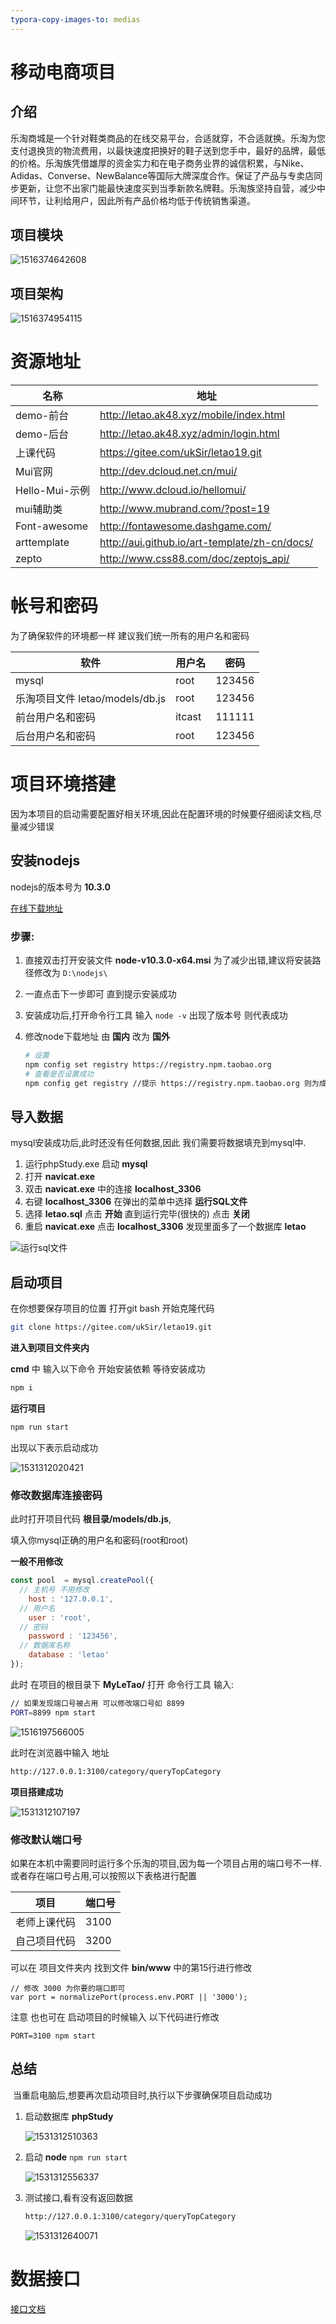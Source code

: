 ```yaml
---
typora-copy-images-to: medias
---
```


# 移动电商项目

## 介绍
  乐淘商城是一个针对鞋类商品的在线交易平台，合适就穿，不合适就换。乐淘为您支付退换货的物流费用，以最快速度把换好的鞋子送到您手中，最好的品牌，最低的价格。乐淘族凭借雄厚的资金实力和在电子商务业界的诚信积累，与Nike、Adidas、Converse、NewBalance等国际大牌深度合作。保证了产品与专卖店同步更新，让您不出家门能最快速度买到当季新款名牌鞋。乐淘族坚持自营，减少中间环节，让利给用户，因此所有产品价格均低于传统销售渠道。
## 项目模块

![1516374642608](medias/1516374642608.png)

## 项目架构

![1516374954115](medias/1516374954115.png)

# 资源地址

| 名称           | 地址                                          |
| -------------- | --------------------------------------------- |
| demo-前台      | http://letao.ak48.xyz/mobile/index.html       |
| demo-后台      | http://letao.ak48.xyz/admin/login.html        |
| 上课代码       | https://gitee.com/ukSir/letao19.git           |
| Mui官网        | http://dev.dcloud.net.cn/mui/                 |
| Hello-Mui-示例 | http://www.dcloud.io/hellomui/                |
| mui辅助类      | http://www.mubrand.com/?post=19               |
| Font-awesome   | http://fontawesome.dashgame.com/              |
| arttemplate    | http://aui.github.io/art-template/zh-cn/docs/ |
| zepto          | http://www.css88.com/doc/zeptojs_api/         |

# 帐号和密码

为了确保软件的环境都一样 建议我们统一所有的用户名和密码

| 软件                            | 用户名 | 密码   |
| ------------------------------- | ------ | ------ |
| mysql                           | root   | 123456 |
| 乐淘项目文件 letao/models/db.js | root   | 123456 |
| 前台用户名和密码                | itcast | 111111 |
| 后台用户名和密码                | root   | 123456 |

# 项目环境搭建

因为本项目的启动需要配置好相关环境,因此在配置环境的时候要仔细阅读文档,尽量减少错误

## 安装nodejs

nodejs的版本号为 **10.3.0**  

[在线下载地址](https://nodejs.org/download/release/v8.9.1/)

### 步骤:

1. 直接双击打开安装文件  **node-v10.3.0-x64.msi**  为了减少出错,建议将安装路径修改为 `D:\nodejs\`

2. 一直点击下一步即可 直到提示安装成功

3. 安装成功后,打开命令行工具 输入 `node -v` 出现了版本号 则代表成功

4. 修改node下载地址  由 **国内** 改为 **国外**

   ```bash
   # 设置 
   npm config set registry https://registry.npm.taobao.org
   # 查看是否设置成功
   npm config get registry //提示 https://registry.npm.taobao.org 则为成功
   ```



## 导入数据

mysql安装成功后,此时还没有任何数据,因此 我们需要将数据填充到mysql中.

1. 运行phpStudy.exe   启动 **mysql**
2. 打开 **navicat.exe** 
3. 双击 **navicat.exe** 中的连接 **localhost_3306**
4. 右键 **localhost_3306** 在弹出的菜单中选择 **运行SQL文件**
5. 选择 **letao.sql** 点击 **开始**  直到运行完毕(很快的)  点击 **关闭**
6. 重启 **navicat.exe**  点击 **localhost_3306**  发现里面多了一个数据库 **letao**


![运行sql文件](medias/运行sql文件.gif)


## 启动项目

在你想要保存项目的位置 打开git bash 开始克隆代码

```bash
git clone https://gitee.com/ukSir/letao19.git
```

**进入到项目文件夹内**

**cmd** 中 输入以下命令 开始安装依赖 等待安装成功

```bash
npm i
```

**运行项目**

```bash
npm run start 
```

出现以下表示启动成功

![1531312020421](medias/1531312020421.png)



### 修改数据库连接密码

此时打开项目代码 **根目录/models/db.js**, 

填入你mysql正确的用户名和密码(root和root) 

**一般不用修改**

```javascript
const pool  = mysql.createPool({
  // 主机号 不用修改
    host : '127.0.0.1',
  // 用户名
    user : 'root',
  // 密码
    password : '123456',
  // 数据库名称
    database : 'letao'
});
```

此时 在项目的根目录下 **MyLeTao/** 打开 命令行工具 输入:

```bash
// 如果发现端口号被占用 可以修改端口号如 8899 
PORT=8899 npm start 
```

![1516197566005](medias/1516197566005.png)

此时在浏览器中输入 地址

```bash
http://127.0.0.1:3100/category/queryTopCategory
```

**项目搭建成功**

![1531312107197](medias/1531312107197.png)

### 修改默认端口号

如果在本机中需要同时运行多个乐淘的项目,因为每一个项目占用的端口号不一样.或者存在端口号占用,可以按照以下表格进行配置

| 项目         | 端口号 |
| ------------ | ------ |
| 老师上课代码 | 3100   |
| 自己项目代码 | 3200   |

可以在 项目文件夹内 找到文件  **bin/www**  中的第15行进行修改

```
// 修改 3000 为你要的端口即可
var port = normalizePort(process.env.PORT || '3000');
```

注意 也也可在 启动项目的时候输入 以下代码进行修改

```
PORT=3100 npm start
```



## 总结

​	当重启电脑后,想要再次启动项目时,执行以下步骤确保项目启动成功

1. 启动数据库 **phpStudy**

   ![1531312510363](medias/1531312510363.png)

2. 启动 **node**  `npm run start`

   ![1531312556337](medias/1531312556337.png)

3. 测试接口,看有没有返回数据

   ```bash
   http://127.0.0.1:3100/category/queryTopCategory
   ```

   ![1531312640071](medias/1531312640071.png)

   



# 数据接口

[接口文档](api.md)